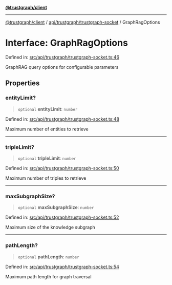 [**@trustgraph/client**](../../../../README.md)

***

[@trustgraph/client](../../../../README.md) / [api/trustgraph/trustgraph-socket](../README.md) / GraphRagOptions

# Interface: GraphRagOptions

Defined in: [src/api/trustgraph/trustgraph-socket.ts:46](https://github.com/trustgraph-ai/trustgraph-ts-client/blob/4700024d623d01d40c50072d60c021f3b6c60b54/src/api/trustgraph/trustgraph-socket.ts#L46)

GraphRAG query options for configurable parameters

## Properties

### entityLimit?

> `optional` **entityLimit**: `number`

Defined in: [src/api/trustgraph/trustgraph-socket.ts:48](https://github.com/trustgraph-ai/trustgraph-ts-client/blob/4700024d623d01d40c50072d60c021f3b6c60b54/src/api/trustgraph/trustgraph-socket.ts#L48)

Maximum number of entities to retrieve

***

### tripleLimit?

> `optional` **tripleLimit**: `number`

Defined in: [src/api/trustgraph/trustgraph-socket.ts:50](https://github.com/trustgraph-ai/trustgraph-ts-client/blob/4700024d623d01d40c50072d60c021f3b6c60b54/src/api/trustgraph/trustgraph-socket.ts#L50)

Maximum number of triples to retrieve

***

### maxSubgraphSize?

> `optional` **maxSubgraphSize**: `number`

Defined in: [src/api/trustgraph/trustgraph-socket.ts:52](https://github.com/trustgraph-ai/trustgraph-ts-client/blob/4700024d623d01d40c50072d60c021f3b6c60b54/src/api/trustgraph/trustgraph-socket.ts#L52)

Maximum size of the knowledge subgraph

***

### pathLength?

> `optional` **pathLength**: `number`

Defined in: [src/api/trustgraph/trustgraph-socket.ts:54](https://github.com/trustgraph-ai/trustgraph-ts-client/blob/4700024d623d01d40c50072d60c021f3b6c60b54/src/api/trustgraph/trustgraph-socket.ts#L54)

Maximum path length for graph traversal
